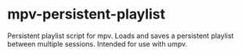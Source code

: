 # mpv-persistent-playlist
Persistent playlist script for mpv. Loads and saves a persistent playlist between multiple sessions. Intended for use with umpv.
